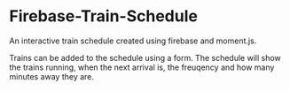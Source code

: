 # Firebase-Train-Schedule

An interactive train schedule created using firebase and moment.js.

Trains can be added to the schedule using a form. The schedule will show the trains running, when the next arrival is, the freuqency and how many minutes away they are. 